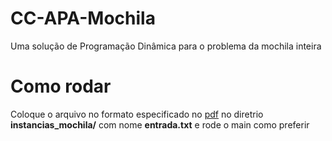 # CC-APA-Mochila
Uma solução de Programação Dinâmica para o problema da mochila inteira

# Como rodar
Coloque o arquivo no formato especificado no [pdf](https://github.com/luizhenriquefbb/CC-APA-Mochila/blob/master/Exerccio_da_Mochila.pdf) no diretrio **instancias_mochila/** com nome **entrada.txt** e rode o main como preferir
